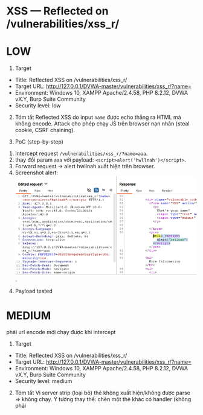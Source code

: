 # XSS — Reflected on /vulnerabilities/xss_r/
# LOW
 1) Target
- Title: Reflected XSS on /vulnerabilities/xss_r/
- Target URL: http://127.0.0.1/DVWA-master/vulnerabilities/xss_r/?name=
- Environment: Windows 10, XAMPP Apache/2.4.58, PHP 8.2.12, DVWA vX.Y, Burp Suite Community
- Security level: low

2) Tóm tắt
Reflected XSS do input `name` được echo thẳng ra HTML mà không encode. Attack cho phép chạy JS trên browser nạn nhân (steal cookie, CSRF chaining).

3) PoC (step-by-step)
1. Intercept request `/vulnerabilities/xss_r/?name=aaa`.
2. thay đổi param `aaa` với payload: `<script>alert('hwllnah')</script>`.
3. Forward request → alert hwllnah xuất hiện trên browser.
4. Screenshot alert: ![anh1](images/reflected-xss-low.png).

4) Payload tested
  <script>alert('hwllnah')</script>

# MEDIUM
phải url encode mới chạy được khi intercept
1) Target
- Title: Reflected XSS on /vulnerabilities/xss_r/
- Target URL: http://127.0.0.1/DVWA-master/vulnerabilities/xss_r/?name=
- Environment: Windows 10, XAMPP Apache/2.4.58, PHP 8.2.12, DVWA vX.Y, Burp Suite Community
- Security level: medium

2) Tóm tắt
Vì server strip (loại bỏ) thẻ <script> nên thẻ mở bị xóa ⇒ payload <script>...</script> không xuất hiện/không được parse => không chạy.
Ý tưởng thay thế: chèn một thẻ khác có handler (không phải <script>) — ví dụ <img> + onerror, hoặc <svg onload> — vì server chỉ strip <script>, vẫn cho phép các thẻ/thuộc tính khác. Khi thẻ bị load/không tìm thấy src thì onerror/onload sẽ chạy JS.

3) PoC (step-by-step)
1. Intercept request `/vulnerabilities/xss_r/?name=aaa`.
2. thay đổi param `aaa` với payload: `<script>alert('hwllnah')</script>`.
3. Forward request → mở Response → Raw / View Source. Do server strip thẻ <script> (thẻ mở bị xóa) nên payload không chạy.
4. Thử payload bypass (không dùng <script>): `<img src=x onerror=alert('hwllnah')>`
5. URL-encoded: %3Cimg%20src%3D%22nonexistent.png%22%20onerror%3D%22alert('hwllnah')%22%3E
6. Forward request → alert hwllnah xuất hiện trên browser.
7. Screenshot alert: ![anh2](images/reflected-xss-medium.png).

5) Payload tested
<img src=x onerror=alert('hwllnah')>
